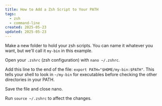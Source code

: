 ```yaml
---
title: How to Add a Zsh Script to Your PATH
tags:
  - zsh
  - command-line
created: 2025-05-23
updated: 2025-05-23
---
```


Make a new folder to hold your zsh scripts. You can name it whatever you want, but we'll call it `my-bin` in this example.

Open your `.zshrc` (zsh configuration) with `nano ~/.zshrc`.

Add this line to the end of the file: `export PATH="$HOME/my-bin:$PATH"`.  This tells your shell to look in `~/my-bin` for executables before checking the other directories in your PATH.

Save the file and close nano.

Run `source ~/.zshrc` to affect the changes.